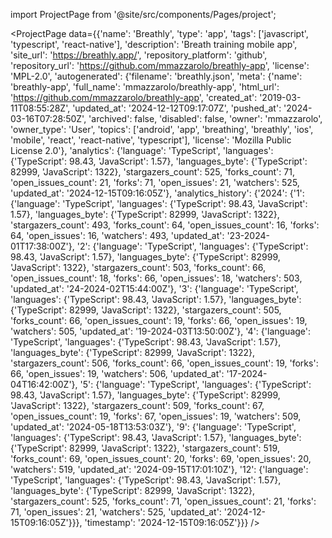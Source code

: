 
import ProjectPage from '@site/src/components/Pages/project';

<ProjectPage
    data={{'name': 'Breathly', 'type': 'app', 'tags': ['javascript', 'typescript', 'react-native'], 'description': 'Breath training mobile app', 'site_url': 'https://breathly.app/', 'repository_platform': 'github', 'repository_url': 'https://github.com/mmazzarolo/breathly-app', 'license': 'MPL-2.0', 'autogenerated': {'filename': 'breathly.json', 'meta': {'name': 'breathly-app', 'full_name': 'mmazzarolo/breathly-app', 'html_url': 'https://github.com/mmazzarolo/breathly-app', 'created_at': '2019-03-11T08:55:28Z', 'updated_at': '2024-12-12T09:17:07Z', 'pushed_at': '2024-03-16T07:28:50Z', 'archived': false, 'disabled': false, 'owner': 'mmazzarolo', 'owner_type': 'User', 'topics': ['android', 'app', 'breathing', 'breathly', 'ios', 'mobile', 'react', 'react-native', 'typescript'], 'license': 'Mozilla Public License 2.0'}, 'analytics': {'language': 'TypeScript', 'languages': {'TypeScript': 98.43, 'JavaScript': 1.57}, 'languages_byte': {'TypeScript': 82999, 'JavaScript': 1322}, 'stargazers_count': 525, 'forks_count': 71, 'open_issues_count': 21, 'forks': 71, 'open_issues': 21, 'watchers': 525, 'updated_at': '2024-12-15T09:16:05Z'}, 'analytics_history': {'2024': {'1': {'language': 'TypeScript', 'languages': {'TypeScript': 98.43, 'JavaScript': 1.57}, 'languages_byte': {'TypeScript': 82999, 'JavaScript': 1322}, 'stargazers_count': 493, 'forks_count': 64, 'open_issues_count': 16, 'forks': 64, 'open_issues': 16, 'watchers': 493, 'updated_at': '23-2024-01T17:38:00Z'}, '2': {'language': 'TypeScript', 'languages': {'TypeScript': 98.43, 'JavaScript': 1.57}, 'languages_byte': {'TypeScript': 82999, 'JavaScript': 1322}, 'stargazers_count': 503, 'forks_count': 66, 'open_issues_count': 18, 'forks': 66, 'open_issues': 18, 'watchers': 503, 'updated_at': '24-2024-02T15:44:00Z'}, '3': {'language': 'TypeScript', 'languages': {'TypeScript': 98.43, 'JavaScript': 1.57}, 'languages_byte': {'TypeScript': 82999, 'JavaScript': 1322}, 'stargazers_count': 505, 'forks_count': 66, 'open_issues_count': 19, 'forks': 66, 'open_issues': 19, 'watchers': 505, 'updated_at': '19-2024-03T13:50:00Z'}, '4': {'language': 'TypeScript', 'languages': {'TypeScript': 98.43, 'JavaScript': 1.57}, 'languages_byte': {'TypeScript': 82999, 'JavaScript': 1322}, 'stargazers_count': 506, 'forks_count': 66, 'open_issues_count': 19, 'forks': 66, 'open_issues': 19, 'watchers': 506, 'updated_at': '17-2024-04T16:42:00Z'}, '5': {'language': 'TypeScript', 'languages': {'TypeScript': 98.43, 'JavaScript': 1.57}, 'languages_byte': {'TypeScript': 82999, 'JavaScript': 1322}, 'stargazers_count': 509, 'forks_count': 67, 'open_issues_count': 19, 'forks': 67, 'open_issues': 19, 'watchers': 509, 'updated_at': '2024-05-18T13:53:03Z'}, '9': {'language': 'TypeScript', 'languages': {'TypeScript': 98.43, 'JavaScript': 1.57}, 'languages_byte': {'TypeScript': 82999, 'JavaScript': 1322}, 'stargazers_count': 519, 'forks_count': 69, 'open_issues_count': 20, 'forks': 69, 'open_issues': 20, 'watchers': 519, 'updated_at': '2024-09-15T17:01:10Z'}, '12': {'language': 'TypeScript', 'languages': {'TypeScript': 98.43, 'JavaScript': 1.57}, 'languages_byte': {'TypeScript': 82999, 'JavaScript': 1322}, 'stargazers_count': 525, 'forks_count': 71, 'open_issues_count': 21, 'forks': 71, 'open_issues': 21, 'watchers': 525, 'updated_at': '2024-12-15T09:16:05Z'}}}, 'timestamp': '2024-12-15T09:16:05Z'}}}
/>
